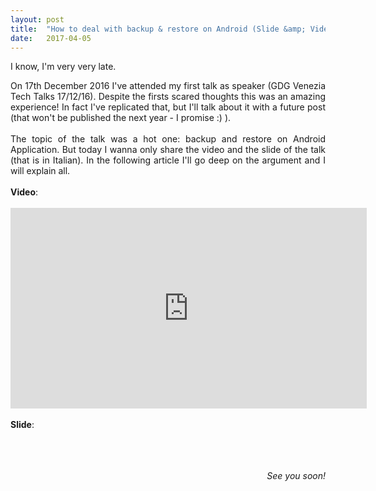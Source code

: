 ```yaml
---
layout: post
title:  "How to deal with backup & restore on Android (Slide &amp; Video) "
date:   2017-04-05
---
```


<p class="intro"><span class="dropcap" align="justify">I </span>know, I'm very very
late.
<br>
<p align="justify"> On 17th December 2016 I've attended my first talk as speaker (GDG Venezia Tech Talks 17/12/16).
Despite the firsts scared thoughts this was an amazing experience!
In fact I've replicated that, but I'll talk about it with a future post (that won't be published the next year -
I promise :) ).
<br>
<br>
The topic of the talk was a hot one: backup and restore on Android Application. But
today I wanna only share the video and the slide of the talk (that is in Italian). In the following
article I'll go deep on the argument and I will explain all.
<br>
<br>
<b>Video</b>:
<br>
<br>
<iframe width="570" height="321" src="https://www.youtube.com/embed/B792Y0Rri0c" frameborder="0" allowfullscreen></iframe>

<br>
<br>
<b>Slide</b>:
<br>
<br>
<script async class="speakerdeck-embed" data-id="b044fe42b08a44cbae65c599d03a1233" data-ratio="1.33333333333333" src="//speakerdeck.com/assets/embed.js"></script>
</p>

<br>
<br>
<div style="text-align: right"> <i>See you soon!</i> </div>
